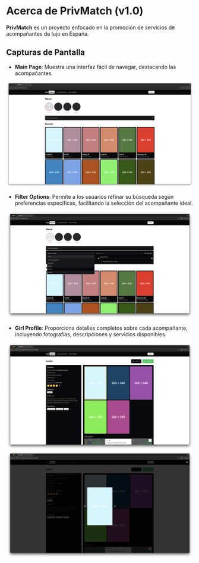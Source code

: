 # Acerca de PrivMatch (v1.0)

**PrivMatch** es un proyecto enfocado en la promoción de servicios de acompañantes de lujo en España.

## Capturas de Pantalla

- **Main Page**: Muestra una interfaz fácil de navegar, destacando las acompañantes.

![Main Page](./screenshots/1.png)

- **Filter Options**: Permite a los usuarios refinar su búsqueda según preferencias específicas, facilitando la selección del acompañante ideal.

![Filter Options](./screenshots/2.png)

- **Girl Profile**: Proporciona detalles completos sobre cada acompañante, incluyendo fotografías, descripciones y servicios disponibles.

![Girl Profile](./screenshots/3.png)
![Girl Image Viewer](./screenshots/4.png)
